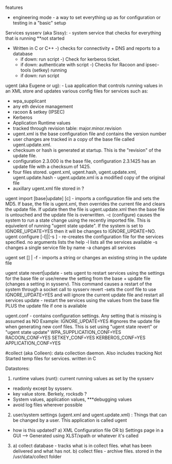 features
- engineering mode - a way to set everything up as for configuration
or testing in a "basic" setup

Services
sysserv (aka Sissy): - system service that checks for everything that is running
**not started

* Written in C or C++
 -) checks for connectivity + DNS and reports to a database
  - if down: run <this> script
 -) Check for kerberos ticket.
  - if down: authenticate with <this> script
 -) Checks for Racoon and ipsec-tools (setkey) running
  - if down: run <this> script


ugent (aka Eugene or ug): - Lua application that controls running values in an XML store and updates various config files for services such as:
 
 - wpa_supplicant
  - any eth device management
  - racoon & setkey (IPSEC)
  - Kerberos
  - Application Runtime values
  - tracked through revision table: major.minor.revision
   - ugent.xml is the base configuration file and contains the version number
   - user changes are tracked in a copy of the base file called ugent.update.xml.
   - checksum or hash is generated at startup. This is the "revision"
of the update file.
   - configuration 2.3.000 is the base file, configuration 2.3.1425 has an update file with a checksum of 1425. 
   - four files stored. ugent.xml, ugent.hash, ugent.update.xml,
ugent.update.hash
    - ugent.update.xml is a modified copy of the original file
   - auxillary ugent.xml file stored in ?
   
  ugent import [base|update] <filename> [c] - imports a configuration file and sets the MD5. If base, the file is ugent.xml, then overrides the current file and clears the update file. If update then the file is ugent.update.xml then the base file is untouched and the update file is overwritten.
   -c (configure) causes the system to run a state change using the recently imported file. This is equivelent of running "ugent state update". If the system is set to IGNORE_UPDATE=YES then it will be changes to IGNORE_UPDATE=NO.
  ugent configure [-l]|[-s <service name>] - re-creates the configuration file for the services specified.
   no arguments lists the help
   -l lists all the services available
   -s <service name> changes a single service file by name
   -a changes all services
  
  ugent set [<xmlstring>] | -f <filename> - imports a string or
changes an existing string in the update file
  
  ugent state revert|update - sets ugent to restart services using the settings for the base file or use/renew the setting from the base + update file (changes a setting in sysserv). This command causes a restart of the system through a socket call to sysserv
     revert -sets the conf file to use IGNORE_UPDATE=YES and will ignore the current update file and restart all services
     update - restart the services using the values from the base file PLUS the update file if one is available

  ugent.conf - contains configuration settings. Any setting that is missing is assumed as NO
	Example:
	   IGNORE_UPDATE=YES #ignores the update file when generating new conf files. This is set using "ugent state revert" or "ugent state update"
	   WPA_SUPPLICATION_CONF=YES
	   RACOON_CONF=YES
	   SETKEY_CONF=YES
	   KERBEROS_CONF=YES
	   APPLICATION_CONF=YES


#collect (aka Colleen): data collection daemon. Also includes tracking
Not Started
temp files for services.
written in C

Datastores:
  1) runtime values (runt): current running values as set by the sysserv
   - readonly except by sysserv.
   - key value store. Berkely, rocksdb ?
   - System values, application values, ***debugging values
   - avoid log files wherever possible
  2) user/system settings (ugent.xml and ugent.update.xml) : Things
that can be changed by a user. This application is called ugent
   - how is this updated?
    a) XML Configuration file OR
    b) Settings page in a GUI --> Generated using XLST/xpath or whatever it's called
  3) a) collect database - tracks what is in collect files. what has
been delivered and what has not.
      b) collect files - archive files. stored in the /usr/data/collect folder